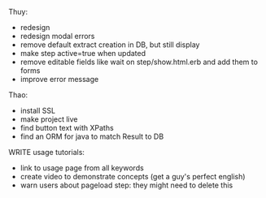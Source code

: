 Thuy:
- redesign
- redesign modal errors
- remove default extract creation in DB, but still display
- make step active=true when updated
- remove editable fields like wait on step/show.html.erb and add them to forms
- improve error message




Thao:
- install SSL
- make project live
- find button text with XPaths
- find an ORM for java to match Result to DB





WRITE usage tutorials:
- link to usage page from all keywords
- create video to demonstrate concepts (get a guy's perfect english)
- warn users about pageload step: they might need to delete this





